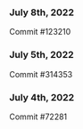 ### July 8th, 2022

Commit #123210

### July 5th, 2022

Commit #314353


### July 4th, 2022

Commit #72281
